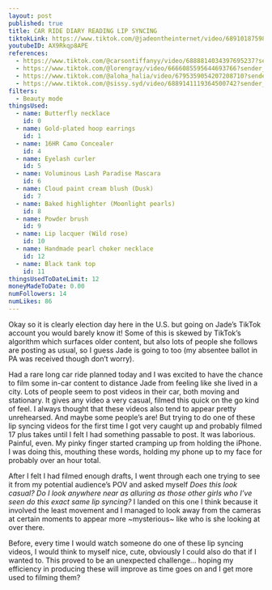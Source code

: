 ```yaml
---
layout: post
published: true
title: CAR RIDE DIARY READING LIP SYNCING
tiktokLink: https://www.tiktok.com/@jadeontheinternet/video/6891018759864061190?sender_device=pc&sender_web_id=6891999718790268421&is_from_webapp=1
youtubeID: AX9Rkqp8APE
references:
  - https://www.tiktok.com/@carsontiffanyy/video/6888814034397695237?sender_device=pc&sender_web_id=6891999718790268421&is_from_webapp=1
  - https://www.tiktok.com/@lorengray/video/6666085595644693766?sender_device=pc&sender_web_id=6891999718790268421&is_from_webapp=1
  - https://www.tiktok.com/@aloha_halia/video/6795359054207208710?sender_device=pc&sender_web_id=6891999718790268421&is_from_webapp=1
  - https://www.tiktok.com/@sissy.syd/video/6889141119364500742?sender_device=pc&sender_web_id=6891999718790268421&is_from_webapp=1
filters:
  - Beauty mode
thingsUsed:
  - name: Butterfly necklace
    id: 0
  - name: Gold-plated hoop earrings
    id: 1
  - name: 16HR Camo Concealer
    id: 4
  - name: Eyelash curler
    id: 5
  - name: Voluminous Lash Paradise Mascara
    id: 6
  - name: Cloud paint cream blush (Dusk)
    id: 7
  - name: Baked highlighter (Moonlight pearls)
    id: 8
  - name: Powder brush
    id: 9
  - name: Lip lacquer (Wild rose)
    id: 10
  - name: Handmade pearl choker necklace
    id: 12
  - name: Black tank top
    id: 11
thingsUsedToDateLimit: 12
moneyMadeToDate: 0.00
numFollowers: 14
numLikes: 86
---
```


Okay so it is clearly election day here in the U.S. but going on Jade’s TikTok account you would barely know it! Some of this is skewed by TikTok’s algorithm which surfaces older content, but also lots of people she follows are posting as usual, so I guess Jade is going to too (my absentee ballot in PA was received though don’t worry).

Had a rare long car ride planned today and I was excited to have the chance to film some in-car content to distance Jade from feeling like she lived in a city. Lots of people seem to post videos in their car, both moving and stationary. It gives any video a very casual, filmed this quick on the go kind of feel. I always thought that these videos also tend to appear pretty unrehearsed. And maybe some people’s are! But trying to do one of these lip syncing videos for the first time I got very caught up and probably filmed 17 plus takes until I felt I had something passable to post. It was laborious. Painful, even. My pinky finger started cramping up from holding the iPhone. I was doing this, mouthing these words, holding my phone up to my face for probably over an hour total.

After I felt I had filmed enough drafts, I went through each one trying to see it from my potential audience’s POV and asked myself _Does this look casual? Do I look anywhere near as alluring as those other girls who I’ve seen do this exact same lip syncing?_ I landed on this one I think because it involved the least movement and I managed to look away from the cameras at certain moments to appear more ~mysterious~ like who is she looking at over there.

Before, every time I would watch someone do one of these lip syncing videos, I would think to myself nice, cute, obviously I could also do that if I wanted to. This proved to be an unexpected challenge… hoping my efficiency in producing these will improve as time goes on and I get more used to filming them?
